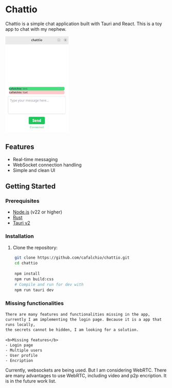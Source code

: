 # Chattio

Chattio is a simple chat application built with Tauri and React. 
This is a toy app to chat with my nephew.

<img src="https://github.com/cafalchio/chattio/blob/main/public/dev_screenshot.png" alt="Chattio Screenshot" height="300"/>

## Features

- Real-time messaging
- WebSocket connection handling
- Simple and clean UI

## Getting Started

### Prerequisites

- [Node.js](https://nodejs.org/) (v22 or higher)
- [Rust](https://www.rust-lang.org/tools/install)
- [Tauri v2](https://v2.tauri.app/start/prerequisites/)

### Installation

1. Clone the repository:

```sh
    git clone https://github.com/cafalchio/chattio.git
    cd chattio

    npm install
    npm run build:css
    # Compile and run for dev with
    npm run tauri dev
```
### Missing functionalities

    There are many features and functionalities missing in the app, 
    currently I am implementing the login page. Because it is a app that runs locally, 
    the secrets cannot be hidden, I am looking for a solution.

    <b>Missing features</b>
    - Login page
    - Multiple users
    - User profile
    - Encription


Currently, websockets are being used. But I am considering WebRTC.
There are many advantages to use WebRTC, including video and p2p encription. It is in the future work list.




